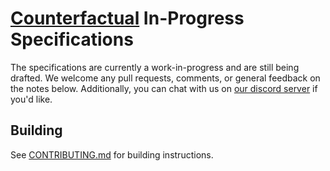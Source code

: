 # [Counterfactual](https://counterfactual.com) In-Progress Specifications

The specifications are currently a work-in-progress and are still being drafted. We welcome any pull requests, comments, or general feedback on the notes below. Additionally, you can chat with us on [our discord server](https://counterfactual.com/chat) if you'd like.

## Building

See [CONTRIBUTING.md](source/CONTRIBUTING.md) for building instructions.
